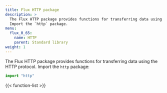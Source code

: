 ```yaml
---
title: Flux HTTP package
description: >
  The Flux HTTP package provides functions for transferring data using the HTTP protocol.
  Import the `http` package.
menu:
  flux_0_65:
    name: HTTP
    parent: Standard library
weight: 1
---
```


The Flux HTTP package provides functions for transferring data using the HTTP protocol.
Import the `http` package:

```js
import "http"
```

{{< function-list >}}
